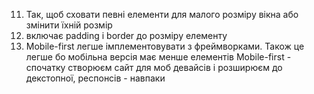 11) Так, щоб сховати певні елементи для малого розміру вікна або змінити їхній розмір
20) включає padding i border до розміру елементу
27) Mоbile-first легше імплементовувати з фреймворками. Також це легше бо мобільна версія має менше елементів
Mоbile-first - спочатку створюєм сайт для моб девайсів і розширюєм до декстопної, респонсів - навпаки
